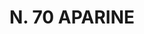 ---
title: "N. 70 APARINE"
plant-name: "N. 70"
plant-number: "070"
plant-xml: "/assets/xml/plant070.xml"
plant-img1: "/assets/img/plant070_verso.jpg"
plant-img2: "/assets/img/plant070.jpg"
plant-title: "N. 70 APARINE"
plant-taxon-link: "http://www.worldfloraonline.org/taxon/wfo-0000968296"
plant-taxon-content: ""
layout: single-xml
---